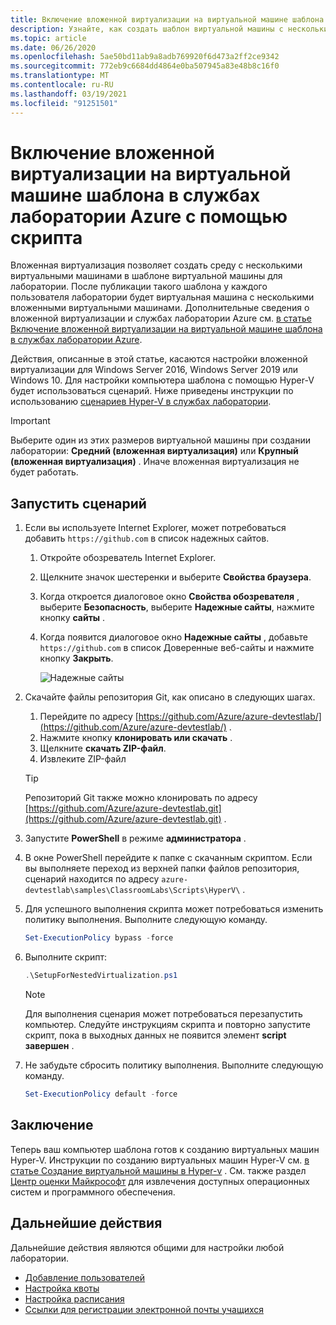 ```yaml
---
title: Включение вложенной виртуализации на виртуальной машине шаблона в службах лаборатории Azure (скрипт) | Документация Майкрософт
description: Узнайте, как создать шаблон виртуальной машины с несколькими виртуальными машинами в с помощью скрипта.  Иначе говоря, получите сведения о поддержке вложенной виртуализацией для шаблона виртуальной машины в Службах лабораторий Azure.
ms.topic: article
ms.date: 06/26/2020
ms.openlocfilehash: 5ae50bd11ab9a8adb769920f6d473a2ff2ce9342
ms.sourcegitcommit: 772eb9c6684dd4864e0ba507945a83e48b8c16f0
ms.translationtype: MT
ms.contentlocale: ru-RU
ms.lasthandoff: 03/19/2021
ms.locfileid: "91251501"
---
```

# <a name="enable-nested-virtualization-on-a-template-virtual-machine-in-azure-lab-services-using-a-script"></a>Включение вложенной виртуализации на виртуальной машине шаблона в службах лаборатории Azure с помощью скрипта

Вложенная виртуализация позволяет создать среду с несколькими виртуальными машинами в шаблоне виртуальной машины для лаборатории. После публикации такого шаблона у каждого пользователя лаборатории будет виртуальная машина с несколькими вложенными виртуальными машинами.  Дополнительные сведения о вложенной виртуализации и службах лаборатории Azure см. [в статье Включение вложенной виртуализации на виртуальной машине шаблона в службах лаборатории Azure](how-to-enable-nested-virtualization-template-vm.md).

Действия, описанные в этой статье, касаются настройки вложенной виртуализации для Windows Server 2016, Windows Server 2019 или Windows 10. Для настройки компьютера шаблона с помощью Hyper-V будет использоваться сценарий.  Ниже приведены инструкции по использованию [сценариев Hyper-V в службах лаборатории](https://github.com/Azure/azure-devtestlab/tree/master/samples/ClassroomLabs/Scripts/HyperV).

>[!IMPORTANT]
>Выберите один из этих размеров виртуальной машины при создании лаборатории: **Средний (вложенная виртуализация)** или **Крупный (вложенная виртуализация)** .  Иначе вложенная виртуализация не будет работать.  

## <a name="run-script"></a>Запустить сценарий

1. Если вы используете Internet Explorer, может потребоваться добавить `https://github.com` в список надежных сайтов.
    1. Откройте обозреватель Internet Explorer.
    1. Щелкните значок шестеренки и выберите **Свойства браузера**.  
    1. Когда откроется диалоговое окно **Свойства обозревателя** , выберите **Безопасность**, выберите **Надежные сайты**, нажмите кнопку **сайты** .
    1. Когда появится диалоговое окно **Надежные сайты** , добавьте `https://github.com` в список Доверенные веб-сайты и нажмите кнопку **Закрыть**.

        ![Надежные сайты](./media/how-to-enable-nested-virtualization-template-vm-using-script/trusted-sites-dialog.png)
1. Скачайте файлы репозитория Git, как описано в следующих шагах.
    1. Перейдите по адресу  [https://github.com/Azure/azure-devtestlab/](https://github.com/Azure/azure-devtestlab/) .
    1. Нажмите кнопку **клонировать или скачать** .
    1. Щелкните **скачать ZIP-файл**.
    1. Извлеките ZIP-файл

    >[!TIP]
    >Репозиторий Git также можно клонировать по адресу [https://github.com/Azure/azure-devtestlab.git](https://github.com/Azure/azure-devtestlab.git) .

1. Запустите **PowerShell** в режиме **администратора** .
1. В окне PowerShell перейдите к папке с скачанным скриптом. Если вы выполняете переход из верхней папки файлов репозитория, сценарий находится по адресу `azure-devtestlab\samples\ClassroomLabs\Scripts\HyperV\` .
1. Для успешного выполнения скрипта может потребоваться изменить политику выполнения. Выполните следующую команду.

    ```powershell
    Set-ExecutionPolicy bypass -force
    ```

1. Выполните скрипт:

    ```powershell
    .\SetupForNestedVirtualization.ps1
    ```

    > [!NOTE]
    > Для выполнения сценария может потребоваться перезапустить компьютер. Следуйте инструкциям скрипта и повторно запустите скрипт, пока в выходных данных не появится элемент **script завершен** .
1. Не забудьте сбросить политику выполнения. Выполните следующую команду.

    ```powershell
    Set-ExecutionPolicy default -force
    ```

## <a name="conclusion"></a>Заключение

Теперь ваш компьютер шаблона готов к созданию виртуальных машин Hyper-V. Инструкции по созданию виртуальных машин Hyper-V см. [в статье Создание виртуальной машины в Hyper-v](/windows-server/virtualization/hyper-v/get-started/create-a-virtual-machine-in-hyper-v) . См. также раздел [Центр оценки Майкрософт](https://www.microsoft.com/evalcenter/) для извлечения доступных операционных систем и программного обеспечения.  

## <a name="next-steps"></a>Дальнейшие действия

Дальнейшие действия являются общими для настройки любой лаборатории.

- [Добавление пользователей](tutorial-setup-classroom-lab.md#add-users-to-the-lab)
- [Настройка квоты](how-to-configure-student-usage.md#set-quotas-for-users)
- [Настройка расписания](tutorial-setup-classroom-lab.md#set-a-schedule-for-the-lab)
- [Ссылки для регистрации электронной почты учащихся](how-to-configure-student-usage.md#send-invitations-to-users)